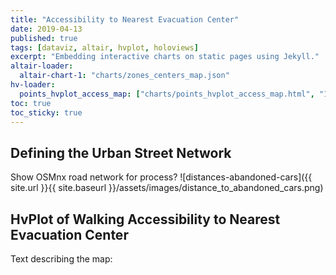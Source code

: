 ```yaml
---
title: "Accessibility to Nearest Evacuation Center"
date: 2019-04-13
published: true
tags: [dataviz, altair, hvplot, holoviews]
excerpt: "Embedding interactive charts on static pages using Jekyll."
altair-loader:
  altair-chart-1: "charts/zones_centers_map.json"
hv-loader:
  points_hvplot_access_map: ["charts/points_hvplot_access_map.html", "1200", "1000"] # second argument is the height
toc: true
toc_sticky: true
---
```


## Defining the Urban Street Network

Show OSMnx road network for process?
![distances-abandoned-cars]({{ site.url }}{{ site.baseurl }}/assets/images/distance_to_abandoned_cars.png)


## HvPlot of Walking Accessibility to Nearest Evacuation Center

Text describing the map:

<div id="points_hvplot_access_map"></div>
